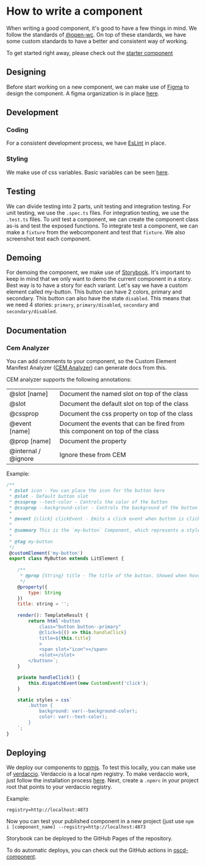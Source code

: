 
# How to write a component

When writing a good component, it's good to have a few things in mind. We follow the standards of [@open-wc](https://open-wc.org). On top of these standards, we have some custom standards to have a better and consistent way of working.

To get started right away, please check out the [starter component](https://github.com/openscd/oscd-component)

## Designing
Before start working on a new component, we can make use of [Figma](https://figma.com) to design the component. A figma organization is in place [here]().

## Development

### Coding
For a consistent development process, we have [EsLint](https://eslint.org/) in place.

### Styling
We make use of css variables. Basic variables can be seen [here](..).

## Testing
We can divide testing into 2 parts, unit testing and integration testing.
For unit testing, we use the `.spec.ts` files. For integration testing, we use the `.test.ts` files.
To unit test a component, we can create the component class as-is and test the exposed functions.
To integrate test a component, we can make a `fixture` from the webcomponent and test that `fixture`.
We also screenshot test each component.

## Demoing
For demoing the component, we make use of [Storybook](https://storybook.js.org/).
It's important to keep in mind that we only want to demo the current component in a story. Best way is to have a story for each variant. 
Let's say we have a custom element called my-button. This button can have 2 colors, primary and secondary. This button can also have the state `disabled`.
This means that we need 4 stories: `primary`, `primary/disabled`, `secondary` and `secondary/disabled`.


## Documentation

### Cem Analyzer
You can add comments to your component, so the Custom Element Manifest Analyzer ([CEM Analyzer](https://www.npmjs.com/package/@custom-elements-manifest/analyzer)) can generate docs from this.

CEM analyzer supports the following annotations:

|  |  |
|--|--|
|@slot [name] | Document the named slot on top of the class |
| @slot | Document the default slot on top of the class |
| @cssprop | Document the css property on top of the class |
| @event [name] | Document the events that can be fired from this component on top of the class |
| @prop [name] | Document the property |
| @internal / @ignore | Ignore these from CEM | 

Example:
```js
/**
 * @slot icon - You can place the icon for the button here
 * @slot - Default button slot
 * @cssprop --text-color - Controls the color of the button
 * @cssprop --background-color - Controls the background of the button
 * 
 * @event {click} clickEvent - Emits a click event when button is clicked
 *
 * @summary This is the `my-button` Component, which represents a styled button.
 * 
 * @tag my-button
 */
 @customElement('my-button')
 export class MyButton extends LitElement {
 
    /**
     * @prop {String} title - The title of the button. Showed when hovering over the button.
     */
    @property({
        type: String
    })
    title: string = '';
    
    render(): TemplateResult {
        return html`<button
            class="button button--primary"
            @click=${() => this.handleClick}
            title=${this.title}
            >
            <span slot="icon"></span>
            <slot></slot>
        </button>`;
    }

    private handleClick() {
        this.dispatchEvent(new CustomEvent('click');
    }

    static styles = css`
        .button {
            background: var(--background-color);
            color: var(--text-color);
        }
    `;
}
```
## Deploying
We deploy our components to [npmjs](https://npmjs.org). To test this locally, you can make use of [verdaccio](https://https://verdaccio.org/). Verdaccio is a local npm registry.
To make verdaccio work, just follow the installation process [here](https://verdaccio.org/docs/installation).
Next, create a `.npmrc` in your project root that points to your verdaccio registry.

Example:
```env
registry=http://localhost:4873
```

Now you can test your published component in a new project (just use `npm i [component_name] --regsitry=http://localhost:4873`

Storybook can be deployed to the GitHub Pages of the repository.

To do automatic deploys, you can check out the GitHub actions in [oscd-component](https://github.com/openscd/oscd-component/tree/main/.github/workflows).
